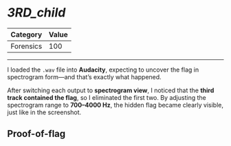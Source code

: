 # _3RD_child_

Category | Value
-- | --
Forensics | 100

***

I loaded the `.wav` file into **Audacity**, expecting to uncover the flag in spectrogram form—and that’s exactly what happened.

After switching each output to **spectrogram view**, I noticed that the **third track contained the flag**, so I eliminated the first two. By adjusting the spectrogram range to **700–4000 Hz**, the hidden flag became clearly visible, just like in the screenshot.


## Proof-of-flag

```

```
